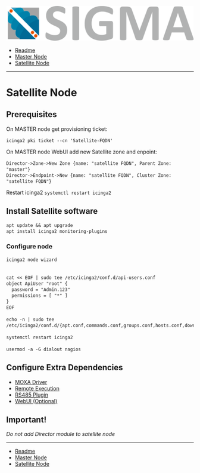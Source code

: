 ![Sigma Telecom](/docs/logo-sigma.svg)

- [Readme](/readme.md)
- [Master Node](/docs/setup_master_debian.md)
- [Satellite Node](/docs/setup_satellite_debian.md)

---

# Satellite Node

## Prerequisites

On MASTER node get provisioning ticket:

```
icinga2 pki ticket --cn 'Satellite-FQDN'
```

On MASTER node WebUI add new Satellite zone and enpoint:

```
Director->Zone->New Zone {name: "satellite FQDN", Parent Zone: "master"}
Director->Endpoint->New {name: "satellite FQDN", Cluster Zone: "satellite FQDN"}
```

Restart icinga2
`systemctl restart icinga2`

## Install Satellite software

```
apt update && apt upgrade
apt install icinga2 monitoring-plugins
```

### Configure node

```
icinga2 node wizard


cat << EOF | sudo tee /etc/icinga2/conf.d/api-users.conf
object ApiUser "root" {
  password = "Admin.123"
  permissions = [ "*" ]
}
EOF

echo -n | sudo tee /etc/icinga2/conf.d/{apt.conf,commands.conf,groups.conf,hosts.conf,downtimes.conf,notifications.conf,satellite.conf,services.conf,templates.conf,timeperiods.conf,users.conf}

systemctl restart icinga2

usermod -a -G dialout nagios

```

## Configure Extra Dependencies

- [MOXA Driver](/docs/moxa_drivers.md)
- [Remote Execution](/docs/remote_execution.md)
- [RS485 Plugin](/docs/rs485_plugin.md)
- [WebUI (Optional)](/docs/setup_webui_debian.md)

## Important!

_Do not add Director module to satellite node_

---

- [Readme](/readme.md)
- [Master Node](/docs/setup_master_debian.md)
- [Satellite Node](/docs/setup_satellite_debian.md)
